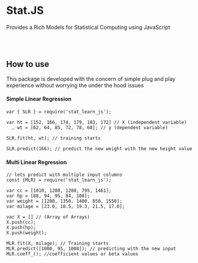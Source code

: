 <h1> Stat.JS </h1>
<p> Provides a Rich Models for Statistical Computing using JavaScript </p>
<br />
<br />
<h2> How to use </h2>
<p> This package is developed with the concern of simple plug and play experience without worrying the under the hood issues </p>

<h4> Simple Linear Regression </h4>
    
    var { SLR } = require('stat_learn_js');

    var ht = [152, 166, 174, 179, 183, 172] // X (independent variable)
      , wt = [62, 64, 85, 72, 78, 68]; // y (dependent variable)

    SLR.fit(ht, wt); // training starts

    SLR.predict(166); // predict the new weight with the new height value
    
<h4> Multi Linear Regression </h4>
    
    // lets predict with multiple input columns
    const {MLR} = require('stat_learn_js');

    var cc = [1010, 1280, 1280, 795, 1461];
    var hp = [88, 94, 95, 84, 108];
    var weight = [1200, 1350, 1400, 850, 1550];
    var milage = [23.0, 18.5, 19.3, 21.5, 17.0];
    
    var X = [] // (Array of Arrays)
    X.push(cc);
    X.push(hp);
    X.push(weight);

    MLR.fit(X, milage); // Training starts
    MLR.predict([1000, 95, 1008]); // predicting with the new input
    MLR.coeff_(); //coefficient values or beta values
